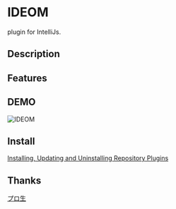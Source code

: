 IDEOM
==========
plugin for IntelliJs.

## Description

## Features

## DEMO
![IDEOM](https://cloud.githubusercontent.com/assets/9996150/5455248/42f9ad50-857d-11e4-8517-ad98b659e02d.png)

## Install
[Installing, Updating and Uninstalling Repository Plugins](https://www.jetbrains.com/idea/help/installing-updating-and-uninstalling-repository-plugins.html)

## Thanks
[プロ生](http://pronama.azurewebsites.net/pronama/)